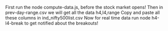 First run the node compute-data.js, before the stock market opens!
Then in prev-day-range.csv we will get all the data h4,l4,range
Copy and paste all these columns in ind_nifty500list.csv
Now for real time data run node h4-l4-break to get notified about the breakouts!